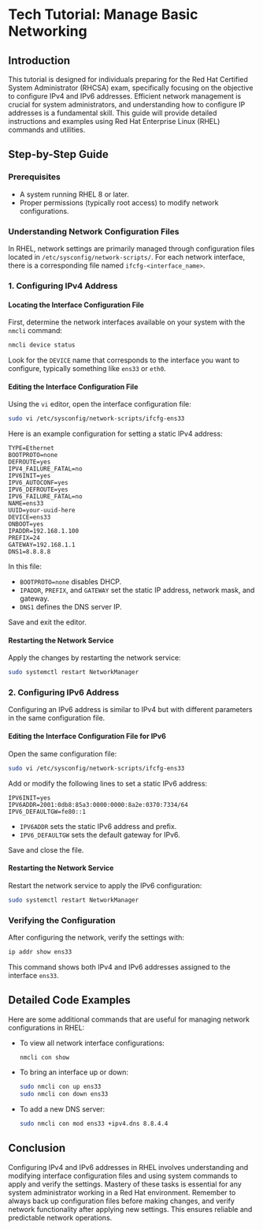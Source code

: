 # Tech Tutorial: Manage Basic Networking

## Introduction

This tutorial is designed for individuals preparing for the Red Hat Certified System Administrator (RHCSA) exam, specifically focusing on the objective to configure IPv4 and IPv6 addresses. Efficient network management is crucial for system administrators, and understanding how to configure IP addresses is a fundamental skill. This guide will provide detailed instructions and examples using Red Hat Enterprise Linux (RHEL) commands and utilities.

## Step-by-Step Guide

### **Prerequisites**

- A system running RHEL 8 or later.
- Proper permissions (typically root access) to modify network configurations.

### **Understanding Network Configuration Files**

In RHEL, network settings are primarily managed through configuration files located in `/etc/sysconfig/network-scripts/`. For each network interface, there is a corresponding file named `ifcfg-<interface_name>`. 

### **1. Configuring IPv4 Address**

#### **Locating the Interface Configuration File**

First, determine the network interfaces available on your system with the `nmcli` command:

```bash
nmcli device status
```

Look for the `DEVICE` name that corresponds to the interface you want to configure, typically something like `ens33` or `eth0`.

#### **Editing the Interface Configuration File**

Using the `vi` editor, open the interface configuration file:

```bash
sudo vi /etc/sysconfig/network-scripts/ifcfg-ens33
```

Here is an example configuration for setting a static IPv4 address:

```plaintext
TYPE=Ethernet
BOOTPROTO=none
DEFROUTE=yes
IPV4_FAILURE_FATAL=no
IPV6INIT=yes
IPV6_AUTOCONF=yes
IPV6_DEFROUTE=yes
IPV6_FAILURE_FATAL=no
NAME=ens33
UUID=your-uuid-here
DEVICE=ens33
ONBOOT=yes
IPADDR=192.168.1.100
PREFIX=24
GATEWAY=192.168.1.1
DNS1=8.8.8.8
```

In this file:
- `BOOTPROTO=none` disables DHCP.
- `IPADDR`, `PREFIX`, and `GATEWAY` set the static IP address, network mask, and gateway.
- `DNS1` defines the DNS server IP.

Save and exit the editor.

#### **Restarting the Network Service**

Apply the changes by restarting the network service:

```bash
sudo systemctl restart NetworkManager
```

### **2. Configuring IPv6 Address**

Configuring an IPv6 address is similar to IPv4 but with different parameters in the same configuration file.

#### **Editing the Interface Configuration File for IPv6**

Open the same configuration file:

```bash
sudo vi /etc/sysconfig/network-scripts/ifcfg-ens33
```

Add or modify the following lines to set a static IPv6 address:

```plaintext
IPV6INIT=yes
IPV6ADDR=2001:0db8:85a3:0000:0000:8a2e:0370:7334/64
IPV6_DEFAULTGW=fe80::1
```

- `IPV6ADDR` sets the static IPv6 address and prefix.
- `IPV6_DEFAULTGW` sets the default gateway for IPv6.

Save and close the file.

#### **Restarting the Network Service**

Restart the network service to apply the IPv6 configuration:

```bash
sudo systemctl restart NetworkManager
```

### **Verifying the Configuration**

After configuring the network, verify the settings with:

```bash
ip addr show ens33
```

This command shows both IPv4 and IPv6 addresses assigned to the interface `ens33`.

## Detailed Code Examples

Here are some additional commands that are useful for managing network configurations in RHEL:

- To view all network interface configurations:
  ```bash
  nmcli con show
  ```

- To bring an interface up or down:
  ```bash
  sudo nmcli con up ens33
  sudo nmcli con down ens33
  ```

- To add a new DNS server:
  ```bash
  sudo nmcli con mod ens33 +ipv4.dns 8.8.4.4
  ```

## Conclusion

Configuring IPv4 and IPv6 addresses in RHEL involves understanding and modifying interface configuration files and using system commands to apply and verify the settings. Mastery of these tasks is essential for any system administrator working in a Red Hat environment. Remember to always back up configuration files before making changes, and verify network functionality after applying new settings. This ensures reliable and predictable network operations.